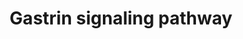 ---
annotations:
- id: PW:0000465
  parent: signaling pathway
  type: Pathway Ontology
  value: hormone signaling pathway
- id: PW:0000467
  parent: signaling pathway
  type: Pathway Ontology
  value: peptide and protein hormone signaling pathway
- id: CL:0000509
  parent: native cell
  type: Cell Type Ontology
  value: gastrin secreting cell
authors:
- Subbannayya
- Khanspers
- DeSl
- Eweitz
citedin:
- link: PMC9614744
  title: Shared mechanisms and crosstalk of COVID-19 and osteoporosis via vitamin
    D (2022)
description: 'Gastrin is a peptide hormone which is involved in the process of gastric
  acid secretion. Gastrin release is induced by the gastrin-releasing peptide, a neurotransmitter
  acting on its basolateral receptor in G-cells. Gastrin is then translocated to the
  oxyntic mucosa in an endocrine manner where it binds to its receptor CCKBR in parietal
  and enterochromaffin-like (ECL) cells. This interaction stimulates secretion of
  gastric acid by parietal cells and release of histamine by ECL cells. Histamine
  reaches parietal cells through paracrine diffusion where it binds H2 receptors and
  induces gastric acid secretion. Gastrin has been reported to stimulate proliferation
  of gastric mucosal cells,maturation of parietal cells and enterochromaffin-like
  (ECL) cells, and promote islet differentiation in the pancreas. Gastrin is also
  known to stimulate the proliferation, invasion, and migration of cancer cells. Produced
  as preprogastrin of 101 amino acids by the human G-cells of the antrum of stomach,
  it is sequentially cleaved to first yield progastrin and then 35-amino acid gastrin-34-Gly
  or an 18-amino acid gastrin-17-Gly that are often amidated.  CCKAR and CCKBR cholecystokinin
  receptors belonging to the family of G-protein coupled receptors, are the best characterized
  receptors of Gastrin. CCKBR has high affinity for gastrin and their carboxyl amidated
  analogues, while the CCKAR has been reported to have negligible affinity. Gq-alpha
  had been the major identified G-alpha subunit involved in gastrin signaling. Gastrin
  induces the activation of Gq-alpha and regulates the levels of IP3 and DAG through
  PLC-gamma1 mediated hydrolysis of PIP2. SRC has also been shown to be involved in
  this regulation. SRC kinase is also involved in the activation of classical RAS/MEK/ERK
  and PI3K/AKT pathways through IRS1-mediated recruitment of GRB2/SHC1/SOS complex
  and regulatory subunits of PI3Ks, respectively. PI3K pathway activation by SRC also
  involves the formation of SRC-FAK complexes. Gastrin induced MEK/ERK pathway is
  also reported to be mediated through PKCs. Gastrins have also been reported to regulate
  the activation of Rho, Rac and Cdc42 pathways. Recently, Liu and Jose 2013 have
  reported the regulation of MTOR and sodium-hydrogen exchanger 3 activities through
  a PI3K/PKC-dependent but AKT-independent pathway. Both p38MAPK and JNKs are also
  reported to be involved in gastrin signaling. PKAs as well as PKCs are involved
  in the regulation of p38MAPK activation whereas JNK activation has been shown to
  be mediated by MAP3K11 (MLK3). Gastrin induces the activation of eNOS and thereby
  nitric oxide production in ERK1/2, AKT, and p38MAPK dependent manner. Another major
  pathway involved in gastrin induced cell proliferation and migration is the beta-catenin/TCF-4
  pathway. JAK-STAT pathway has also been shown to be involved in gastrin signaling.
  Interestingly, JAK2 activation has been identified to be also involved in activation
  of PI3K pathway.  Apart from CCKAR and CCKBR, recently gastrin has also been shown
  to bind to Annexin A2 to mediate their effects. Thus far, gastrin induced activation
  of NFKBs, ERKs and p38MAPK have been reported to be mediated by both CCK receptor(s)
  as well as Annexin A2 in multiple cells/cell types. Visit: http://www.netpath.org/netslim/Gastrin_pathway.html'
last-edited: 2021-05-07
ndex: 6459d61f-8b6c-11eb-9e72-0ac135e8bacf
organisms:
- Homo sapiens
redirect_from:
- /index.php/Pathway:WP4659
- /instance/WP4659
- /instance/WP4659_r116555
revision: r116555
schema-jsonld:
- '@context': https://schema.org/
  '@id': https://wikipathways.github.io/pathways/WP4659.html
  '@type': Dataset
  creator:
    '@type': Organization
    name: WikiPathways
  description: 'Gastrin is a peptide hormone which is involved in the process of gastric
    acid secretion. Gastrin release is induced by the gastrin-releasing peptide, a
    neurotransmitter acting on its basolateral receptor in G-cells. Gastrin is then
    translocated to the oxyntic mucosa in an endocrine manner where it binds to its
    receptor CCKBR in parietal and enterochromaffin-like (ECL) cells. This interaction
    stimulates secretion of gastric acid by parietal cells and release of histamine
    by ECL cells. Histamine reaches parietal cells through paracrine diffusion where
    it binds H2 receptors and induces gastric acid secretion. Gastrin has been reported
    to stimulate proliferation of gastric mucosal cells,maturation of parietal cells
    and enterochromaffin-like (ECL) cells, and promote islet differentiation in the
    pancreas. Gastrin is also known to stimulate the proliferation, invasion, and
    migration of cancer cells. Produced as preprogastrin of 101 amino acids by the
    human G-cells of the antrum of stomach, it is sequentially cleaved to first yield
    progastrin and then 35-amino acid gastrin-34-Gly or an 18-amino acid gastrin-17-Gly
    that are often amidated.  CCKAR and CCKBR cholecystokinin receptors belonging
    to the family of G-protein coupled receptors, are the best characterized receptors
    of Gastrin. CCKBR has high affinity for gastrin and their carboxyl amidated analogues,
    while the CCKAR has been reported to have negligible affinity. Gq-alpha had been
    the major identified G-alpha subunit involved in gastrin signaling. Gastrin induces
    the activation of Gq-alpha and regulates the levels of IP3 and DAG through PLC-gamma1
    mediated hydrolysis of PIP2. SRC has also been shown to be involved in this regulation.
    SRC kinase is also involved in the activation of classical RAS/MEK/ERK and PI3K/AKT
    pathways through IRS1-mediated recruitment of GRB2/SHC1/SOS complex and regulatory
    subunits of PI3Ks, respectively. PI3K pathway activation by SRC also involves
    the formation of SRC-FAK complexes. Gastrin induced MEK/ERK pathway is also reported
    to be mediated through PKCs. Gastrins have also been reported to regulate the
    activation of Rho, Rac and Cdc42 pathways. Recently, Liu and Jose 2013 have reported
    the regulation of MTOR and sodium-hydrogen exchanger 3 activities through a PI3K/PKC-dependent
    but AKT-independent pathway. Both p38MAPK and JNKs are also reported to be involved
    in gastrin signaling. PKAs as well as PKCs are involved in the regulation of p38MAPK
    activation whereas JNK activation has been shown to be mediated by MAP3K11 (MLK3).
    Gastrin induces the activation of eNOS and thereby nitric oxide production in
    ERK1/2, AKT, and p38MAPK dependent manner. Another major pathway involved in gastrin
    induced cell proliferation and migration is the beta-catenin/TCF-4 pathway. JAK-STAT
    pathway has also been shown to be involved in gastrin signaling. Interestingly,
    JAK2 activation has been identified to be also involved in activation of PI3K
    pathway.  Apart from CCKAR and CCKBR, recently gastrin has also been shown to
    bind to Annexin A2 to mediate their effects. Thus far, gastrin induced activation
    of NFKBs, ERKs and p38MAPK have been reported to be mediated by both CCK receptor(s)
    as well as Annexin A2 in multiple cells/cell types. Visit: http://www.netpath.org/netslim/Gastrin_pathway.html'
  keywords:
  - AKT1
  - ANXA2
  - ARHGEF28
  - ARRB1
  - ARRB2
  - ATF2
  - BAD
  - BCAR1
  - BCL2L1
  - BIRC2
  - BIRC3
  - BIRC5
  - BMP2
  - CASP3
  - CCKBR
  - CCND1
  - CD44
  - CDC42
  - CDH1
  - CDKN1A
  - CDKN1B
  - CDKN2A
  - CHGA
  - CHUK
  - CLDN1
  - CREB1
  - CRK
  - CTNNB1
  - EGFR
  - EGR1
  - EIF4EBP1
  - ELAVL1
  - ELK1
  - FOS
  - FOXO1
  - FOXO3
  - FYN
  - GAST
  - GNAQ
  - GRB2
  - GSK3B
  - Gast-17
  - Gast-17-Gly
  - Gast-34
  - Gast-34-Gly
  - HDAC7
  - HDC
  - HRAS
  - IKBKB
  - IL2
  - IL8
  - IRS1
  - ITGB1
  - JAG1
  - JAK2
  - JUN
  - KAT5
  - KIT
  - KLF4
  - KRAS
  - LAMTOR3
  - MAP2K1
  - MAP3K11
  - MAPK1
  - MAPK14
  - MAPK3
  - MAPK8
  - MAPK9
  - MEF2B
  - MEF2C
  - MEF2D
  - MMP7
  - MTOR
  - MYC
  - NFKB1
  - NFKBIA
  - NOS3
  - PAK1
  - PIK3CA
  - PIK3R1
  - PIK3R2
  - PIK3R3
  - PLCG1
  - PPARG
  - PRKACA
  - PRKCA
  - PRKCD
  - PRKCE
  - PRKCH
  - PRKCQ
  - PRKD1
  - PRKD2
  - PTGS2
  - PTK2
  - PTPN11
  - PXN
  - Progastrin
  - Protein
  - RAC1
  - RAF1
  - RELA
  - RHOA
  - RHOB
  - RHOD
  - ROCK1
  - RPS6
  - RPS6KB1
  - SERPINB2
  - SERPINE1
  - SHC1
  - SLC9A1
  - SLC9A3
  - SOS1
  - SP1
  - SRC
  - STAT3
  - TCF4
  - TFF2
  - TJP1
  - VEGFA
  - YES1
  license: CC0
  name: Gastrin signaling pathway
seo: CreativeWork
title: Gastrin signaling pathway
wpid: WP4659
---
